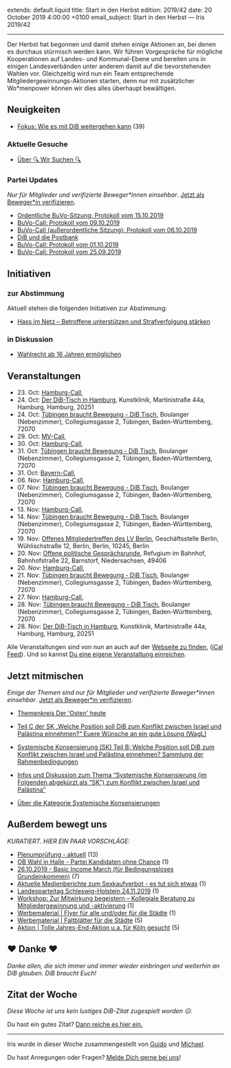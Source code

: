 
extends: default.liquid
title: Start in den Herbst
edition: 2019/42
date: 20 October 2019 4:00:00 +0100
email_subject: Start in den Herbst — Iris 2019/42

---

Der Herbst hat begonnen und damit stehen einige Aktionen an, bei denen es durchaus stürmisch werden kann. Wir führen Vorgespräche für mögliche Kooperationen auf Landes- und Kommunal-Ebene und bereiten uns in einigen Landesverbänden unter anderem damit auf die bevorstehenden Wahlen vor. Gleichzeitig wird nun ein Team entsprechende Mitgliedergewinnungs-Aktionen starten, denn nur mit zusätzlicher Wo*menpower können wir dies alles überhaupt bewältigen.

## Neuigkeiten

 - [Fokus: Wie es mit DiB weitergehen kann](https://marktplatz.dib.de/t/fokus-wie-es-mit-dib-weitergehen-kann/32017) (39)

### Aktuelle Gesuche

 - [Über 🔍 Wir Suchen 🔍](https://marktplatz.dib.de/t/ueber-wir-suchen/8837)

### Partei Updates

_Nur für Mitglieder und verifizierte Beweger\*innen einsehbar_. [Jetzt als Beweger\*in verifizieren](https://dib.de/bewegerin-werden/).

 - [Ordentliche BuVo-Sitzung: Protokoll vom 15.10.2019](https://marktplatz.dib.de/t/ordentliche-buvo-sitzung-protokoll-vom-15-10-2019/32088)
 - [BuVo-Call: Protokoll vom 09.10.2019](https://marktplatz.dib.de/t/buvo-call-protokoll-vom-09-10-2019/31977)
 - [BuVo-Call (außerordentliche Sitzung): Protokoll vom 06.10.2019](https://marktplatz.dib.de/t/buvo-call-ausserordentliche-sitzung-protokoll-vom-06-10-2019/31938)
 - [DiB und die Postbank](https://marktplatz.dib.de/t/dib-und-die-postbank/31874)
 - [BuVo-Call: Protokoll vom 01.10.2019](https://marktplatz.dib.de/t/buvo-call-protokoll-vom-01-10-2019/31861)
 - [BuVo-Call: Protokoll vom 25.09.2019](https://marktplatz.dib.de/t/buvo-call-protokoll-vom-25-09-2019/31768)

## Initiativen

### zur Abstimmung
Aktuell stehen die folgenden Initiativen zur Abstimmung:

 - [Hass im Netz – Betroffene unterstützen und Strafverfolgung stärken](https://abstimmen.dib.de/initiative/284-hass-im-netz-betroffene-unterstutzen-und-strafverfolgung-starken)

### in Diskussion
 - [Wahlrecht ab 16 Jahren ermöglichen](https://abstimmen.dib.de/initiative/287-wahlrecht-ab-16-jahren-ermoglichen)


## Veranstaltungen

 - 23.&nbsp;Oct: [Hamburg-Call](https://dib.de/veranstaltungen/hamburg-call-2-2019-10-23/), 
 - 24.&nbsp;Oct: [Der DiB-Tisch in Hamburg](https://dib.de/veranstaltungen/der-dib-tisch-in-hamburg-2019-10-24/), Kunstklinik, Martinistraße 44a, Hamburg, Hamburg, 20251
 - 24.&nbsp;Oct: [Tübingen braucht Bewegung - DiB Tisch](https://dib.de/veranstaltungen/tuebingen-braucht-bewegung-dib-tisch-2019-10-24/), Boulanger (Nebenzimmer), Collegiumsgasse 2, Tübingen, Baden-Württemberg, 72070
 - 29.&nbsp;Oct: [MV-Call](https://dib.de/veranstaltungen/mv-call/), 
 - 30.&nbsp;Oct: [Hamburg-Call](https://dib.de/veranstaltungen/hamburg-call-2-2019-10-30/), 
 - 31.&nbsp;Oct: [Tübingen braucht Bewegung - DiB Tisch](https://dib.de/veranstaltungen/tuebingen-braucht-bewegung-dib-tisch-2019-10-31/), Boulanger (Nebenzimmer), Collegiumsgasse 2, Tübingen, Baden-Württemberg, 72070
 - 31.&nbsp;Oct: [Bayern-Call](https://dib.de/veranstaltungen/bayern-call-2019-10-31/), 
 - 06.&nbsp;Nov: [Hamburg-Call](https://dib.de/veranstaltungen/hamburg-call-2-2019-11-06/), 
 - 07.&nbsp;Nov: [Tübingen braucht Bewegung - DiB Tisch](https://dib.de/veranstaltungen/tuebingen-braucht-bewegung-dib-tisch-2019-11-07/), Boulanger (Nebenzimmer), Collegiumsgasse 2, Tübingen, Baden-Württemberg, 72070
 - 13.&nbsp;Nov: [Hamburg-Call](https://dib.de/veranstaltungen/hamburg-call-2-2019-11-13/), 
 - 14.&nbsp;Nov: [Tübingen braucht Bewegung - DiB Tisch](https://dib.de/veranstaltungen/tuebingen-braucht-bewegung-dib-tisch-2019-11-14/), Boulanger (Nebenzimmer), Collegiumsgasse 2, Tübingen, Baden-Württemberg, 72070
 - 19.&nbsp;Nov: [Offenes Mitgliedertreffen des LV Berlin](https://dib.de/veranstaltungen/offenes-mitgliedertreffen-des-lv-berlin/), Geschäftsstelle Berlin, Wühlischstraße 12, Berlin, Berlin, 10245, Berlin
 - 20.&nbsp;Nov: [Offene politische Gesprächsrunde](https://dib.de/veranstaltungen/offene-politische-gespraechsrunde-2019-11-20/), Refugium im Bahnhof, Bahnhofstraße 22, Barnstorf, Niedersachsen, 49406
 - 20.&nbsp;Nov: [Hamburg-Call](https://dib.de/veranstaltungen/hamburg-call-2-2019-11-20/), 
 - 21.&nbsp;Nov: [Tübingen braucht Bewegung - DiB Tisch](https://dib.de/veranstaltungen/tuebingen-braucht-bewegung-dib-tisch-2019-11-21/), Boulanger (Nebenzimmer), Collegiumsgasse 2, Tübingen, Baden-Württemberg, 72070
 - 27.&nbsp;Nov: [Hamburg-Call](https://dib.de/veranstaltungen/hamburg-call-2-2019-11-27/), 
 - 28.&nbsp;Nov: [Tübingen braucht Bewegung - DiB Tisch](https://dib.de/veranstaltungen/tuebingen-braucht-bewegung-dib-tisch-2019-11-28/), Boulanger (Nebenzimmer), Collegiumsgasse 2, Tübingen, Baden-Württemberg, 72070
 - 28.&nbsp;Nov: [Der DiB-Tisch in Hamburg](https://dib.de/veranstaltungen/der-dib-tisch-in-hamburg-2019-11-28/), Kunstklinik, Martinistraße 44a, Hamburg, Hamburg, 20251


Alle Veranstaltungen sind von nun an auch auf der [Webseite zu finden](https://dib.de/veranstaltungen/), ([iCal Feed](https://dib.de/?ical=1)). Und so kannst [Du eine eigene Veranstaltung einreichen](https://marktplatz.dib.de/t/eine-veranstaltung-auf-der-webseite-einreichen/21379).

## Jetzt mitmischen

_Einige der Themen sind nur für Mitglieder und verifizierte Beweger\*innen einsehbar_. [Jetzt als Beweger\*in verifizieren](https://dib.de/bewegerin-werden/).

 - [Themenkreis Der 'Osten' heute](https://marktplatz.dib.de/t/themenkreis-der-osten-heute/20162)

 - [Teil C der SK „Welche Position soll DiB zum Konflikt zwischen Israel und Palästina einnehmen?“ Euere Wünsche an ein gute Lösung (WagL)](https://marktplatz.dib.de/t/teil-c-der-sk-welche-position-soll-dib-zum-konflikt-zwischen-israel-und-palaestina-einnehmen-euere-wuensche-an-ein-gute-loesung-wagl/23423)
 - [Systemische Konsensierung (SK) Teil B: Welche Position soll DiB zum Konflikt zwischen Israel und Palästina einnehmen? Sammlung der Rahmenbedingungen](https://marktplatz.dib.de/t/systemische-konsensierung-sk-teil-b-welche-position-soll-dib-zum-konflikt-zwischen-israel-und-palaestina-einnehmen-sammlung-der-rahmenbedingungen/22729)
 - [Infos und Diskussion zum Thema “Systemische Konsensierung (im Folgenden abgekürzt als “SK”) zum Konflikt zwischen Israel und Palästina”](https://marktplatz.dib.de/t/infos-und-diskussion-zum-thema-systemische-konsensierung-im-folgenden-abgekuerzt-als-sk-zum-konflikt-zwischen-israel-und-palaestina/20677)
 - [Über die Kategorie Systemische Konsensierungen](https://marktplatz.dib.de/t/ueber-die-kategorie-systemische-konsensierungen/12555)


## Außerdem bewegt uns

_KURATIERT. HIER EIN PAAR VORSCHLÄGE:_
 - [Plenumprüfung - aktuell](https://marktplatz.dib.de/t/plenumpruefung-aktuell/32055) (13)
 - [OB Wahl in Halle - Partei Kandidaten ohne Chance](https://marktplatz.dib.de/t/ob-wahl-in-halle-partei-kandidaten-ohne-chance/32046) (1)
 - [26.10.2019 - Basic Income March (für Bedingungsloses Grundeinkommen)](https://marktplatz.dib.de/t/26-10-2019-basic-income-march-fuer-bedingungsloses-grundeinkommen/32102) (7)
 - [Aktuelle Medienberichte zum Sexkaufverbot - es tut sich etwas](https://marktplatz.dib.de/t/aktuelle-medienberichte-zum-sexkaufverbot-es-tut-sich-etwas/32069) (1)
 - [Landesparteitag Schleswig-Holstein 24.11.2019](https://marktplatz.dib.de/t/landesparteitag-schleswig-holstein-24-11-2019/32072) (1)
 - [Workshop: Zur Mitwirkung begeistern – Kollegiale Beratung zu Mitgliedergewinnung und -aktivierung](https://marktplatz.dib.de/t/workshop-zur-mitwirkung-begeistern-kollegiale-beratung-zu-mitgliedergewinnung-und-aktivierung/32118) (1)
 - [Werbematerial | Flyer für alle und/oder für die Städte](https://marktplatz.dib.de/t/werbematerial-flyer-fuer-alle-und-oder-fuer-die-staedte/32083) (1)
 - [Werbematerial | Faltblätter für die Städte](https://marktplatz.dib.de/t/werbematerial-faltblaetter-fuer-die-staedte/32082) (5)
 - [Aktion | Tolle Jahres-End-Aktion u.a. für Köln gesucht](https://marktplatz.dib.de/t/aktion-tolle-jahres-end-aktion-u-a-fuer-koeln-gesucht/32121) (5)

## ❤️ Danke ❤️
_Danke allen, die sich immer und immer wieder einbringen und weiterhin an DiB glauben. DiB braucht Euch!_

## Zitat der Woche
_Diese Woche ist uns kein lustiges DiB-Zitat zugespielt worden ☹._

Du hast ein gutes Zitat? [Dann reiche es hier ein.](https://marktplatz.dib.de/t/lustige-dib-zitate/10175)


---

Iris wurde in dieser Woche zusammengestellt von [Guido](https://marktplatz.dib.de/u/Guido/) und [Michael](https://marktplatz.dib.de/u/MichaelVoss/).

Du hast Anregungen oder Fragen? [Melde Dich gerne bei uns](https://marktplatz.dib.de/t/neu-iris-die-woechtliche-zusammenfasssung-zum-sonntagsbrunch/10990)!

